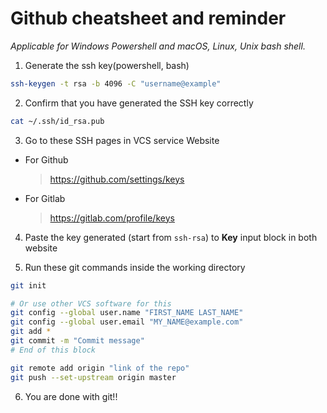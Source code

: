 # Github cheatsheet and reminder

_Applicable for Windows Powershell and macOS, Linux, Unix bash shell._

1. Generate the ssh key(powershell, bash)
```bash
ssh-keygen -t rsa -b 4096 -C "username@example"
```

2. Confirm that you have generated the SSH key correctly
```bash
cat ~/.ssh/id_rsa.pub
```

3. Go to these SSH pages in VCS service Website
* For Github
    > https://github.com/settings/keys
* For Gitlab
    > https://gitlab.com/profile/keys

4. Paste the key generated (start from `ssh-rsa`) to __Key__ input block in both website

5. Run these git commands inside the working directory
```bash
git init

# Or use other VCS software for this
git config --global user.name "FIRST_NAME LAST_NAME"
git config --global user.email "MY_NAME@example.com"
git add *
git commit -m "Commit message"
# End of this block

git remote add origin "link of the repo"
git push --set-upstream origin master
```

6. You are done with git!!